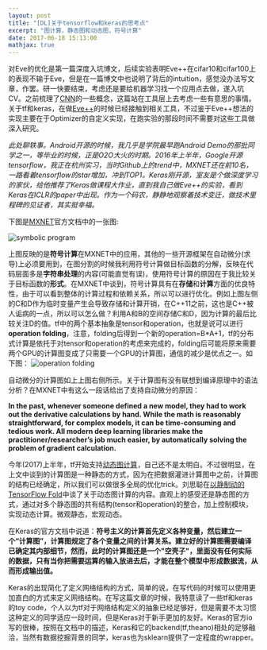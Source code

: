 ```yaml
---
layout: post
title: "[DL]关于tensorflow和keras的思考点"
excerpt: "图计算，静态图和动态图，符号计算"
date: 2017-06-18 15:13:00
mathjax: true
---
```

<script type="text/javascript" src="http://cdn.mathjax.org/mathjax/latest/MathJax.js?config=default"></script>

对Eve的优化是第一篇深度入坑博文，后续实验表明Eve++在cifar10和cifar100上的表现不输于Eve，但是在一篇博文中也说明了背后的intuition，感觉没办法写文章，作罢。研一快要结束，考虑还是要给机器学习找一个应用点去做，遂入坑CV。之前梳理了[CNN](https://zhpmatrix.github.io/2017/06/01/something-about-dl/)的一些概念，这篇站在工具层上去考虑一些有意思的事情。关于tf和keras，在做[Eve++](https://zhpmatrix.github.io/2017/05/05/sgd-with-feedback/)的时候已经接触到相关工具，不过鉴于Eve++想法的实现主要在于Optimizer的自定义实现，在跑实验的那段时间不需要对这些工具做深入研究。

_此处聊轶事。Android开源的时候，我几乎是学院最早跑Android Demo的那批同学之一，等毕业的时候，正是O2O大火的时期。2016年上半年，Google开源tensorflow，我正在杭州实习，当时Github上的trend中，MXNET还在前10名，一路看着tensorflow的star增加，冲到TOP1。Keras刚开源，室友是个做深度学习的家伙，给他推荐了Keras做课程大作业，直到我自己做Eve++的实验，看到Keras在ICLR的paper中出现。作为一个码农，静静地观察着技术变迁，做技术里程碑的见证者，其实挺幸福。_

下图是[MXNET](http://mxnet.io/architecture/program_model.html?highlight=programming%20models%20deep%20learning)官方文档中的一张图:

![symbolic program](https://raw.githubusercontent.com/dmlc/web-data/master/mxnet/prog_model/comp_graph_backward.png)

上图反映的是**符号计算**在MXNET中的应用，其他的一些开源框架在自动微分(求导)上必须要用到，在图分割的时候我利用符号计算做目标函数的分解，反映在代码层面多是**字符串处理**的内容(可能直觉有误)，使用符号计算的原因在于我比较关于目标函数的**形式**。在MXNET中谈到，符号计算具有在**存储**和**计算**方面的优良特性，由于可以看到整体的计算过程和依赖关系，所以可以进行优化。例如上图左侧的C和D作为临时变量产生会导致存储和计算开销，在C++11之前，这也是C++被人诟病的一点，所以可以怎么做？利用A和B的空间存储C和D，因为计算的最后比较关注D的值。tf中的两个基本抽象是tensor和operation，也就是说可以进行**operation folding**，注意，folding后得到一个新的operation=B*A+1，tf的分布式计算是依托于对tensor和operation的考虑来完成的，folding后可能将原来需要两个GPU的计算图变成了只需要一个GPU的计算图，通信的减少是优点之一。如下图：
![operation folding](https://raw.githubusercontent.com/dmlc/web-data/master/mxnet/prog_model/comp_graph_fold.png)

自动微分的计算图如上上图右侧所示。关于计算图有没有联想到编译原理中的语法分析？在MXNET中有这么一段话给出了支持自动微分的原因：

**In the past, whenever someone defined a new model, they had to work out the derivative calculations by hand. While the math is reasonably straightforward, for complex models, it can be time-consuming and tedious work. All modern deep learning libraries make the practitioner/researcher’s job much easier, by automatically solving the problem of gradient calculation.**

今年(2017)上半年，tf开始支持[动态图计算](https://openreview.net/pdf?id=ryrGawqex)，自己还不是太明白。不过很明显，在上文中谈到的计算图是一种静态的方式，因为在把数据灌进计算图中之前，计算图的结构已经确定，所以我们可以做很多全局的优化trick。刘思聪在[以静制动的TensorFlow Fold](https://zhuanlan.zhihu.com/p/25216368)中谈了关于动态图计算的内容。直观上的感受还是静态图的方式，通过对多个静态图的共有结构(tensor和operation)的整合，加上控制模块，实现动态计算。微观静态，宏观动态。

在Keras的官方文档中说道：**符号主义的计算首先定义各种变量，然后建立一个“计算图”，计算图规定了各个变量之间的计算关系。建立好的计算图需要编译已确定其内部细节，然而，此时的计算图还是一个"空壳子"，里面没有任何实际的数据，只有当你把需要运算的输入放进去后，才能在整个模型中形成数据流，从而形成输出值。** 

Keras的出现简化了定义网络结构的方式，简单的说，在写代码的时候可以使用更加直白的方式来定义网络结构。在写这篇文章的时候，我特意读了一些tf和keras的toy code，个人以为tf对于网络结构定义的抽象已经足够好，但是需要不太习惯这种定义的同学适应一段时间，但是Keras对于新手更加的友好。Keras的官方io写的很棒，按照在文档中的描述，Keras和它的backend(tf,theano)相处的足够融洽，当然有数据挖掘背景的同学，keras也为sklearn提供了一定程度的wrapper。




















